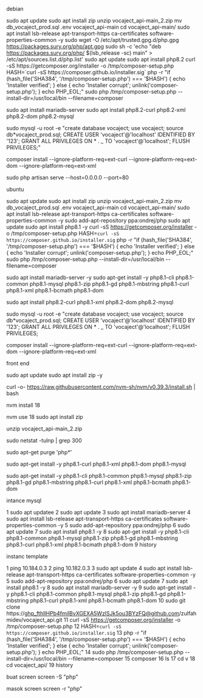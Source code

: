 debian

sudo apt update
sudo apt install zip
unzip vocaject_api-main_2.zip
mv db_vocaject_prod.sql .env vocaject_api-main
cd vocaject_api-main/
sudo apt install lsb-release apt-transport-https ca-certificates software-properties-common -y
sudo wget -O /etc/apt/trusted.gpg.d/php.gpg https://packages.sury.org/php/apt.gpg
sudo sh -c 'echo "deb https://packages.sury.org/php/ $(lsb_release -sc) main" > /etc/apt/sources.list.d/php.list'
sudo apt update
sudo apt install php8.2
curl -sS https://getcomposer.org/installer -o /tmp/composer-setup.php
HASH=`curl -sS https://composer.github.io/installer.sig`
php -r "if (hash_file('SHA384', '/tmp/composer-setup.php') === '$HASH') { echo 'Installer verified'; } else { echo 'Installer corrupt'; unlink('composer-setup.php'); } echo PHP_EOL;"
sudo php /tmp/composer-setup.php --install-dir=/usr/local/bin --filename=composer

sudo apt install mariadb-server
sudo apt install php8.2-curl php8.2-xml php8.2-dom php8.2-mysql

sudo mysql -u root -e "create database vocaject; use vocaject; source db*vocaject_prod.sql; CREATE USER 'vocaject'@'localhost' IDENTIFIED BY '123'; GRANT ALL PRIVILEGES ON * . \_ TO 'vocaject'@'localhost'; FLUSH PRIVILEGES;"

composer install --ignore-platform-req=ext-curl --ignore-platform-req=ext-dom --ignore-platform-req=ext-xml

sudo php artisan serve --host=0.0.0.0 --port=80

<!-- SHOW GRANTS FOR 'vocaject'@'localhost'; -->

ubuntu

sudo apt update
sudo apt install zip
unzip vocaject_api-main_2.zip
mv db_vocaject_prod.sql .env vocaject_api-main
cd vocaject_api-main/
sudo apt install lsb-release apt-transport-https ca-certificates software-properties-common -y
sudo add-apt-repository ppa:ondrej/php
sudo apt update
sudo apt install php8.1 -y
curl -sS https://getcomposer.org/installer -o /tmp/composer-setup.php
HASH=`curl -sS https://composer.github.io/installer.sig`
php -r "if (hash_file('SHA384', '/tmp/composer-setup.php') === '$HASH') { echo 'Installer verified'; } else { echo 'Installer corrupt'; unlink('composer-setup.php'); } echo PHP_EOL;"
sudo php /tmp/composer-setup.php --install-dir=/usr/local/bin --filename=composer

sudo apt install mariadb-server -y
sudo apt-get install -y php8.1-cli php8.1-common php8.1-mysql php8.1-zip php8.1-gd php8.1-mbstring php8.1-curl php8.1-xml php8.1-bcmath php8.1-dom

sudo apt install php8.2-curl php8.1-xml php8.2-dom php8.2-mysql

sudo mysql -u root -e "create database vocaject; use vocaject; source db*vocaject_prod.sql; CREATE USER 'vocaject'@'localhost' IDENTIFIED BY '123'; GRANT ALL PRIVILEGES ON * . \_ TO 'vocaject'@'localhost'; FLUSH PRIVILEGES;

composer install --ignore-platform-req=ext-curl --ignore-platform-req=ext-dom --ignore-platform-req=ext-xml

<!-- SHOW GRANTS FOR 'vocaject'@'localhost'; -->
<!-- sudo netstat -tulnp | grep 80 -->
<!-- sudo netstat -tulnp | grep listen -->

front end

sudo apt update
sudo apt install zip -y

curl -o- https://raw.githubusercontent.com/nvm-sh/nvm/v0.39.3/install.sh | bash

nvm install 18

nvm use 18
sudo apt install zip

unzip vocaject_api-main_2.zip

sudo netstat -tulnp | grep 300

sudo apt-get purge 'php\*'

sudo apt-get install -y php8.1-curl php8.1-xml php8.1-dom php8.1-mysql

sudo apt-get install -y php8.1-cli php8.1-common php8.1-mysql php8.1-zip php8.1-gd php8.1-mbstring php8.1-curl php8.1-xml php8.1-bcmath php8.1-dom

intance mysql

1 sudo apt updatee
2 sudo apt update
3 sudo apt install mariadb-server
4 sudo apt install lsb-release apt-transport-https ca-certificates software-properties-common -y
5 sudo add-apt-repository ppa:ondrej/php
6 sudo apt update
7 sudo apt install php8.1 -y
8 sudo apt-get install -y php8.1-cli php8.1-common php8.1-mysql php8.1-zip php8.1-gd php8.1-mbstring php8.1-curl php8.1-xml php8.1-bcmath php8.1-dom
9 history

instanc template

1 ping 10.184.0.3
2 ping 10.182.0.3
3 sudo apt update
4 sudo apt install lsb-release apt-transport-https ca-certificates software-properties-common -y
5 sudo add-apt-repository ppa:ondrej/php
6 sudo apt update
7 sudo apt install php8.1 -y
8 sudo apt install mariadb-server -y
9 sudo apt-get install -y php8.1-cli php8.1-common php8.1-mysql php8.1-zip php8.1-gd php8.1-mbstring php8.1-curl php8.1-xml php8.1-bcmath php8.1-dom
10 sudo git clone https://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@github.com/zulfahmidev/vocaject_api.git
11 curl -sS https://getcomposer.org/installer -o /tmp/composer-setup.php
12 HASH=`curl -sS https://composer.github.io/installer.sig`
13 php -r "if (hash_file('SHA384', '/tmp/composer-setup.php') === '$HASH') { echo 'Installer verified'; } else { echo 'Installer corrupt'; unlink('composer-setup.php'); } echo PHP_EOL;"
14 sudo php /tmp/composer-setup.php --install-dir=/usr/local/bin --filename=composer
15 composer
16 ls
17 cd v
18 cd vocaject_api/
19 history

buat screen
screen -S "php"

masok screen
screen -r "php"
